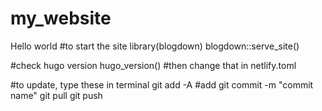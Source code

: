 # my_website

Hello world
#to start the site
library(blogdown)
blogdown::serve_site()

#check hugo version
hugo_version()
#then change that in netlify.toml 

#to update, type these in terminal
git add -A #add
git commit -m "commit name"
git pull
git push
